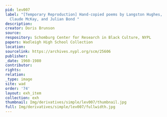```yaml
---
pid: lev007
label: "[Temporary Reproduction] Hand-copied poems by Langston Hughes, Gwendolyn Brooks,
  Claude McKay, and Julian Bond "
description:
creator: Doris Brunson
source:
respository: Schomburg Center for Research in Black Culture, NYPL
papers: Wadleigh High School Collection
location:
sourcelink: https://archives.nypl.org/scm/25606
publisher:
_date: 1960-1980
contributor:
rights:
relation:
_type: image
site: wad
order: '74'
layout: exh_item
collection: exh
thumbnail: Img/derivatives/simple/lev007/thumbnail.jpg
full: Img/derivatives/simple/lev007/fullwidth.jpg
---
```

